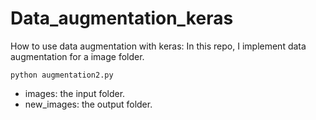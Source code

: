 # Data_augmentation_keras
How to use data augmentation with keras:
In this repo, I implement data augmentation for a image folder.
```
python augmentation2.py
```
* images: the input folder.
* new_images: the output folder.

